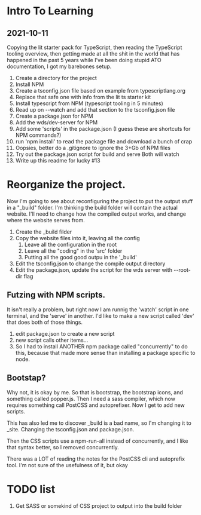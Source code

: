 # Intro To Learning
## 2021-10-11
Copying the lit starter pack for TypeScript, then reading the TypeScript tooling overview, then getting made at all the shit in the world that has happened in the past 5 years while I've been doing stupid ATO documentation, I got my barebones setup.

1. Create a directory for the project
2. Install NPM
3. Create a tsconfig.json file based on example from typescriptlang.org
4. Replace that safe one with info from the lit ts starter kit
5. Install typescript from NPM (typescript tooling in 5 minutes)
6. Read up on --watch and add that section to the tsconfig.json file
7. Create a package.json for NPM
8. Add the wds/dev-server for NPM
9. Add some 'scripts' in the package.json (I guess these are shortcuts for NPM commands?)
10. run 'npm install' to read the package file and download a bunch of crap
11. Oopsies, better do a .gitignore to ignore the 3+Gb of NPM files
12. Try out the package.json script for build and serve  Both will watch
13. Write up this readme for lucky #13


# Reorganize the project.
Now I'm going to see about reconfiguring the project to put the output stuff in a "_build" folder. I'm thinking the build folder will contain the actual website.  I'll need to change how the compiled output works, and change where the website serves from.

1. Create the _build filder
2. Copy the website files into it, leaving all the config
    1. Leave all the configuration in the root
    2. Leave all the "coding" in the 'src' folder
    3. Putting all the good good outpu in the '_build'
3. Edit the tsconfig.json to change the compile output directory
4. Edit the package.json, update the script for the wds server with --root-dir flag

## Futzing with NPM scripts.
It isn't really a problem, but right now I am runnig the 'watch' script in one terminal, and the 'serve' in another.  I'd like to make a new script called 'dev' that does both of those things.

1. edit package.json to create a new script
2. new script calls other items...
3. So I had to install ANOTHER npm package called "concurrently" to do this, because that made more sense than installing a package specific to node.

## Bootstap?
Why not, it is okay by me.  So that is bootstrap, the bootstrap icons, and something called popper.js.  Then I need a sass compiler, which now requires something call PostCSS and autoprefixer.  Now I get to add new scripts.  

This has also led me to discover _build is a bad name, so I'm changing it to _site.  Changing the tsconfig.json and package.json.

Then the CSS scripts use a npm-run-all instead of concurrently, and I like that syntax better, so I removed concurrently.

There was a LOT of reading the notes for the PostCSS cli and autoprefix tool.  I'm not sure of the usefulness of it, but okay



# TODO list

1. Get SASS or somekind of CSS project to output into the build folder